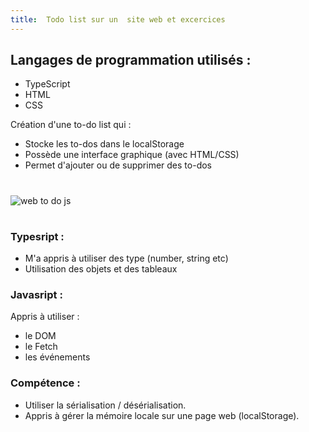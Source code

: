 ```yaml
---
title:  Todo list sur un  site web et excercices
---
```



## Langages de programmation utilisés :

- TypeScript
- HTML
- CSS

Création d'une to-do list qui :

- Stocke les to-dos dans le localStorage
- Possède une interface graphique (avec HTML/CSS)
- Permet d'ajouter ou de supprimer des to-dos
#
![web to do js](/progress_report/web-todo.png)


#
### 
### Typesript :

- M'a appris à utiliser  des type (number, string etc)
- Utilisation des objets et des tableaux 

### Javasript :
Appris à utiliser :
- le DOM
- le  Fetch
- les événements


### Compétence  :
- Utiliser la sérialisation / désérialisation.
- Appris à gérer la mémoire locale sur une page web (localStorage).

